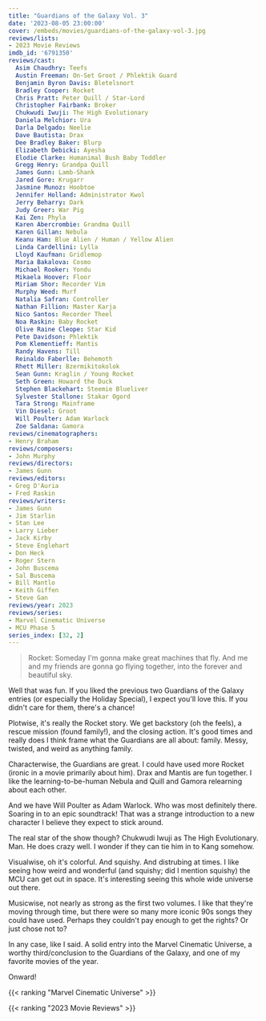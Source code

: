 ```yaml
---
title: "Guardians of the Galaxy Vol. 3"
date: '2023-08-05 23:00:00'
cover: /embeds/movies/guardians-of-the-galaxy-vol-3.jpg
reviews/lists:
- 2023 Movie Reviews
imdb_id: '6791350'
reviews/cast:
  Asim Chaudhry: Teefs
  Austin Freeman: On-Set Groot / Phlektik Guard
  Benjamin Byron Davis: Bletelsnort
  Bradley Cooper: Rocket
  Chris Pratt: Peter Quill / Star-Lord
  Christopher Fairbank: Broker
  Chukwudi Iwuji: The High Evolutionary
  Daniela Melchior: Ura
  Darla Delgado: Neelie
  Dave Bautista: Drax
  Dee Bradley Baker: Blurp
  Elizabeth Debicki: Ayesha
  Elodie Clarke: Humanimal Bush Baby Toddler
  Gregg Henry: Grandpa Quill
  James Gunn: Lamb-Shank
  Jared Gore: Krugarr
  Jasmine Munoz: Hoobtoe
  Jennifer Holland: Administrator Kwol
  Jerry Beharry: Dark
  Judy Greer: War Pig
  Kai Zen: Phyla
  Karen Abercrombie: Grandma Quill
  Karen Gillan: Nebula
  Keanu Ham: Blue Alien / Human / Yellow Alien
  Linda Cardellini: Lylla
  Lloyd Kaufman: Gridlemop
  Maria Bakalova: Cosmo
  Michael Rooker: Yondu
  Mikaela Hoover: Floor
  Miriam Shor: Recorder Vim
  Murphy Weed: Murf
  Natalia Safran: Controller
  Nathan Fillion: Master Karja
  Nico Santos: Recorder Theel
  Noa Raskin: Baby Rocket
  Olive Raine Cleope: Star Kid
  Pete Davidson: Phlektik
  Pom Klementieff: Mantis
  Randy Havens: Till
  Reinaldo Faberlle: Behemoth
  Rhett Miller: Bzermikitokolok
  Sean Gunn: Kraglin / Young Rocket
  Seth Green: Howard the Duck
  Stephen Blackehart: Steemie Blueliver
  Sylvester Stallone: Stakar Ogord
  Tara Strong: Mainframe
  Vin Diesel: Groot
  Will Poulter: Adam Warlock
  Zoe Saldana: Gamora
reviews/cinematographers:
- Henry Braham
reviews/composers:
- John Murphy
reviews/directors:
- James Gunn
reviews/editors:
- Greg D'Auria
- Fred Raskin
reviews/writers:
- James Gunn
- Jim Starlin
- Stan Lee
- Larry Lieber
- Jack Kirby
- Steve Englehart
- Don Heck
- Roger Stern
- John Buscema
- Sal Buscema
- Bill Mantlo
- Keith Giffen
- Steve Gan
reviews/year: 2023
reviews/series:
- Marvel Cinematic Universe
- MCU Phase 5
series_index: [32, 2]
---
```

> Rocket: Someday I'm gonna make great machines that fly. And me and my friends are gonna go flying together, into the forever and beautiful sky.

Well that was fun. If you liked the previous two Guardians of the Galaxy entries (or especially the Holiday Special), I expect you'll love this. If you didn't care for them, there's a chance! 

<!--more-->

Plotwise, it's really the Rocket story. We get backstory (oh the feels), a rescue mission (found family!), and the closing action. It's good times and really does I think frame what the Guardians are all about: family. Messy, twisted, and weird as anything family. 

Characterwise, the Guardians are great. I could have used more Rocket (ironic in a movie primarily about him). Drax and Mantis are fun together. I like the learning-to-be-human Nebula and Quill and Gamora relearning about each other. 

And we have Will Poulter as Adam Warlock. Who was most definitely there. Soaring in to an epic soundtrack! That was a strange introduction to a new character I believe they expect to stick around. 

The real star of the show though? Chukwudi Iwuji as The High Evolutionary. Man. He does crazy well. I wonder if they can tie him in to Kang somehow. 

Visualwise, oh it's colorful. And squishy. And distrubing at times. I like seeing how weird and wonderful (and squishy; did I mention squishy) the MCU can get out in space. It's interesting seeing this whole wide universe out there. 

Musicwise, not nearly as strong as the first two volumes. I like that they're moving through time, but there were so many more iconic 90s songs they could have used. Perhaps they couldn't pay enough to get the rights? Or just chose not to? 

In any case, like I said. A solid entry into the Marvel Cinematic Universe, a worthy third/conclusion to the Guardians of the Galaxy, and one of my favorite movies of the year. 

Onward!

{{< ranking "Marvel Cinematic Universe" >}}

{{< ranking "2023 Movie Reviews" >}}